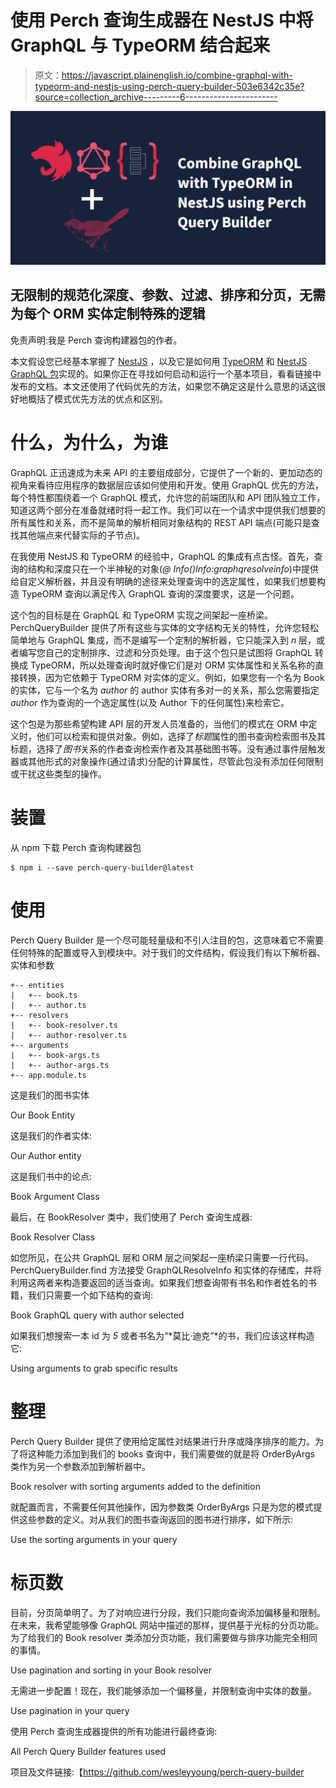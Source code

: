# 使用 Perch 查询生成器在 NestJS 中将 GraphQL 与 TypeORM 结合起来

> 原文：<https://javascript.plainenglish.io/combine-graphql-with-typeorm-and-nestjs-using-perch-query-builder-503e6342c35e?source=collection_archive---------6----------------------->

![](img/eea791c7b003f3b8b0dd169d5b16e37a.png)

## 无限制的规范化深度、参数、过滤、排序和分页，无需为每个 ORM 实体定制特殊的逻辑

免责声明:我是 Perch 查询构建器包的作者。

本文假设您已经基本掌握了 [NestJS](https://docs.nestjs.com/) ，以及它是如何用 [TypeORM](https://docs.nestjs.com/techniques/database) 和 [NestJS GraphQL 包](https://docs.nestjs.com/graphql/quick-start)实现的。如果你正在寻找如何启动和运行一个基本项目，看看链接中发布的文档。本文还使用了代码优先的方法，如果您不确定这是什么意思的话[这](https://blog.logrocket.com/code-first-vs-schema-first-development-graphql/)很好地概括了模式优先方法的优点和区别。

# 什么，为什么，为谁

GraphQL 正迅速成为未来 API 的主要组成部分，它提供了一个新的、更加动态的视角来看待应用程序的数据层应该如何使用和开发。使用 GraphQL 优先的方法，每个特性都围绕着一个 GraphQL 模式，允许您的前端团队和 API 团队独立工作，知道这两个部分在准备就绪时将一起工作。我们可以在一个请求中提供我们想要的所有属性和关系，而不是简单的解析相同对象结构的 REST API 端点(可能只是查找其他端点来代替实际的子节点)。

在我使用 NestJS 和 TypeORM 的经验中，GraphQL 的集成有点古怪。首先，查询的结构和深度只在一个半神秘的对象(*@ Info()Info:graphqresolveinfo*)中提供给自定义解析器，并且没有明确的途径来处理查询中的选定属性，如果我们想要构造 TypeORM 查询以满足传入 GraphQL 查询的深度要求，这是一个问题。

这个包的目标是在 GraphQL 和 TypeORM 实现之间架起一座桥梁。PerchQueryBuilder 提供了所有这些与实体的文字结构无关的特性，允许您轻松简单地与 GraphQL 集成，而不是编写一个定制的解析器，它只能深入到 *n* 层，或者编写您自己的定制排序、过滤和分页处理。由于这个包只是试图将 GraphQL 转换成 TypeORM，所以处理查询时就好像它们是对 ORM 实体属性和关系名称的直接转换，因为它依赖于 TypeORM 对实体的定义。例如，如果您有一个名为 Book 的实体，它与一个名为 *author* 的 author 实体有多对一的关系，那么您需要指定 *author* 作为查询的一个选定属性(以及 Author 下的任何属性)来检索它。

这个包是为那些希望构建 API 层的开发人员准备的，当他们的模式在 ORM 中定义时，他们可以检索和提供对象。例如，选择了*标题*属性的图书查询检索图书及其标题，选择了*图书*关系的作者查询检索作者及其基础图书等。没有通过事件层触发器或其他形式的对象操作(通过请求)分配的计算属性，尽管此包没有添加任何限制或干扰这些类型的操作。

# 装置

从 npm 下载 Perch 查询构建器包

```
$ npm i --save perch-query-builder@latest
```

# 使用

Perch Query Builder 是一个尽可能轻量级和不引人注目的包，这意味着它不需要任何特殊的配置或导入到模块中。对于我们的文件结构，假设我们有以下解析器、实体和参数

```
+-- entities
|   +-- book.ts
|   +-- author.ts
+-- resolvers
|   +-- book-resolver.ts
|   +-- author-resolver.ts
+-- arguments
|   +-- book-args.ts
|   +-- author-args.ts
+-- app.module.ts
```

这是我们的图书实体

Our Book Entity

这是我们的作者实体:

Our Author entity

这是我们书中的论点:

Book Argument Class

最后，在 BookResolver 类中，我们使用了 Perch 查询生成器:

Book Resolver Class

如您所见，在公共 GraphQL 层和 ORM 层之间架起一座桥梁只需要一行代码。PerchQueryBuilder.find <t>方法接受 GraphQLResolveInfo 和实体的存储库，并将利用这两者来构造要返回的适当查询。如果我们想查询带有书名和作者姓名的书籍，我们只需要一个如下结构的查询:</t>

Book GraphQL query with author selected

如果我们想搜索一本 id 为 *5* 或者书名为“*莫比·迪克”*的书，我们应该这样构造它:

Using arguments to grab specific results

# 整理

Perch Query Builder 提供了使用给定属性对结果进行升序或降序排序的能力。为了将这种能力添加到我们的 books 查询中，我们需要做的就是将 OrderByArgs 类作为另一个参数添加到解析器中。

Book resolver with sorting arguments added to the definition

就配置而言，不需要任何其他操作，因为参数类 OrderByArgs 只是为您的模式提供这些参数的定义。对从我们的图书查询返回的图书进行排序，如下所示:

Use the sorting arguments in your query

# 标页数

目前，分页简单明了。为了对响应进行分段，我们只能向查询添加偏移量和限制。在未来，我希望能够像 GraphQL 网站中描述的那样，提供基于光标的分页功能。为了给我们的 Book resolver 类添加分页功能，我们需要做与排序功能完全相同的事情。

Use pagination and sorting in your Book resolver

无需进一步配置！现在，我们能够添加一个偏移量，并限制查询中实体的数量。

Use pagination in your query

使用 Perch 查询生成器提供的所有功能进行最终查询:

All Perch Query Builder features used

项目及文件链接:【https://github.com/wesleyyoung/perch-query-builder 